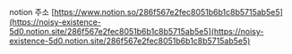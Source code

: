 
  notion 주소
  [https://www.notion.so/286f567e2fec8051b6b1c8b5715ab5e5](https://noisy-existence-5d0.notion.site/286f567e2fec8051b6b1c8b5715ab5e5](https://noisy-existence-5d0.notion.site/286f567e2fec8051b6b1c8b5715ab5e5)
